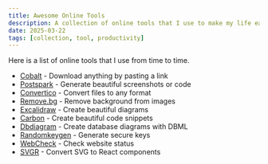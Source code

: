 ```yaml
---
title: Awesome Online Tools
description: A collection of online tools that I use to make my life easier.
date: 2025-03-22
tags: [collection, tool, productivity]
---
```


Here is a list of online tools that I use from time to time.

- [Cobalt](https://cobalt.tools/) - Download anything by pasting a link 
- [Postspark](https://postspark.app/) - Generate beautiful screenshots or code 
- [Convertico](https://convertio.co/) - Convert files to any format
- [Remove.bg](https://www.remove.bg/) - Remove background from images
- [Excalidraw](https://excalidraw.com/) - Create beautiful diagrams
- [Carbon](https://carbon.now.sh/) - Create beautiful code snippets
- [Dbdiagram](https://dbdiagram.io/) - Create database diagrams with DBML
- [Randomkeygen](https://randomkeygen.com/) - Generate secure keys
- [WebCheck](https://web-check.xyz/) - Check website status
- [SVGR](https://react-svgr.com/playground/) - Convert SVG to React components

